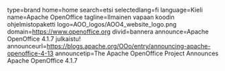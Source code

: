 type=brand
home=home
search=etsi
selectedlang=fi
language=Kieli
name=Apache OpenOffice
tagline=Ilmainen vapaan koodin ohjelmistopaketti
logo=AOO_logos/AOO4_website_logo.png
domain=https://www.openoffice.org
divid=bannera
announce=Apache OpenOffice 4.1.7 julkaistu!
announceurl=https://blogs.apache.org/OOo/entry/announcing-apache-openoffice-4-13
announcetip=The Apache OpenOffice Project Announces Apache OpenOffice 4.1.7
~~~~~~
